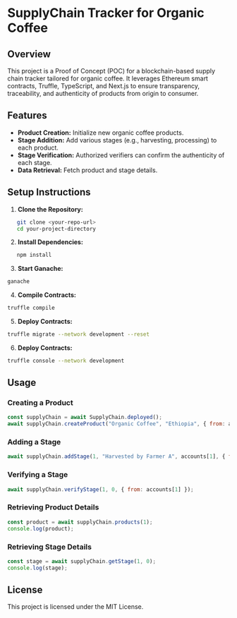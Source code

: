 # SupplyChain Tracker for Organic Coffee

## Overview

This project is a Proof of Concept (POC) for a blockchain-based supply chain tracker tailored for organic coffee. It leverages Ethereum smart contracts, Truffle, TypeScript, and Next.js to ensure transparency, traceability, and authenticity of products from origin to consumer.

## Features

- **Product Creation:** Initialize new organic coffee products.
- **Stage Addition:** Add various stages (e.g., harvesting, processing) to each product.
- **Stage Verification:** Authorized verifiers can confirm the authenticity of each stage.
- **Data Retrieval:** Fetch product and stage details.

## Setup Instructions

1. **Clone the Repository:**
```bash
   git clone <your-repo-url>
   cd your-project-directory
```

2. **Install Dependencies:**
```bash
   npm install
```

3. **Start Ganache:**
```bash
ganache
```

4. **Compile Contracts:**
```bash
truffle compile
```
5. **Deploy Contracts:**
```bash
truffle migrate --network development --reset
```

6. **Deploy Contracts:**
```bash
truffle console --network development
```

## Usage

### Creating a Product
```javascript
const supplyChain = await SupplyChain.deployed();
await supplyChain.createProduct("Organic Coffee", "Ethiopia", { from: accounts[0] });
```

### Adding a Stage
```javascript
await supplyChain.addStage(1, "Harvested by Farmer A", accounts[1], { from: accounts[0] });
```

### Verifying a Stage
```javascript
await supplyChain.verifyStage(1, 0, { from: accounts[1] });
```

### Retrieving Product Details
```javascript
const product = await supplyChain.products(1);
console.log(product);
```

### Retrieving Stage Details
```javascript
const stage = await supplyChain.getStage(1, 0);
console.log(stage);
```


## License
This project is licensed under the MIT License.
